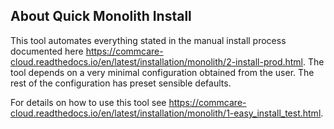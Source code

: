 ## About Quick Monolith Install

This tool automates everything stated in the manual install process documented here https://commcare-cloud.readthedocs.io/en/latest/installation/monolith/2-install-prod.html. The tool depends on a very minimal configuration obtained from the user. The rest of the configuration has preset sensible defaults.

For details on how to use this tool see https://commcare-cloud.readthedocs.io/en/latest/installation/monolith/1-easy_install_test.html.
